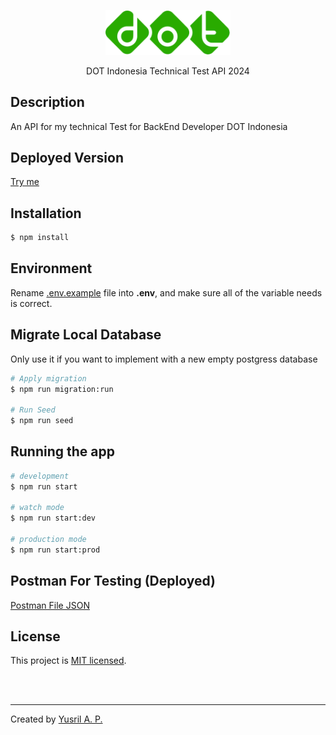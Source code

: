 <p align="center">
  <a href="https://www.dot.co.id" target="blank"><img src="dot.svg" width="200" alt="DOT Logo" /></a>
</p>

<p align="center">DOT Indonesia Technical Test API 2024</p>

## Description

An API for my technical Test for BackEnd Developer DOT Indonesia

## Deployed Version
[Try me](https://dot-test-api.vercel.app)

## Installation

```bash
$ npm install
```

## Environment
Rename [.env.example](.env.example) file into **.env**, and make sure all of the variable needs is correct. 

## Migrate Local Database
Only use it if you want to implement with a new empty postgress database

```bash
# Apply migration
$ npm run migration:run

# Run Seed
$ npm run seed
```

## Running the app

```bash
# development
$ npm run start

# watch mode
$ npm run start:dev

# production mode
$ npm run start:prod
```

## Postman For Testing (Deployed)
[Postman File JSON](Dot-Test-API-(Prod).postman_collection.json)

## License

This project is [MIT licensed](LICENSE.md).

<br>
<br>

---
Created by [Yusril A. P.](https://github.com/yusril-adr "My github profile")
